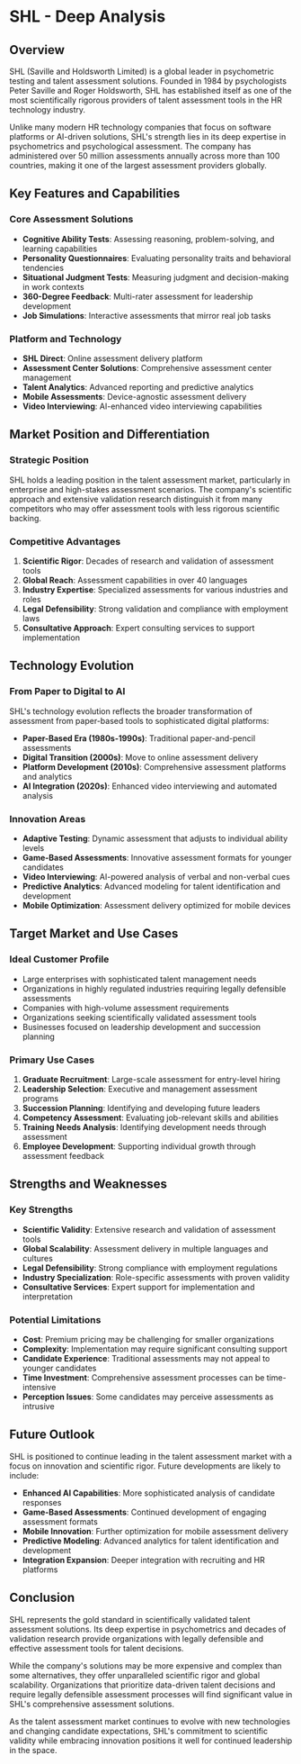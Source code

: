 # SHL - Deep Analysis

## Overview

SHL (Saville and Holdsworth Limited) is a global leader in psychometric testing and talent assessment solutions. Founded in 1984 by psychologists Peter Saville and Roger Holdsworth, SHL has established itself as one of the most scientifically rigorous providers of talent assessment tools in the HR technology industry.

Unlike many modern HR technology companies that focus on software platforms or AI-driven solutions, SHL's strength lies in its deep expertise in psychometrics and psychological assessment. The company has administered over 50 million assessments annually across more than 100 countries, making it one of the largest assessment providers globally.

## Key Features and Capabilities

### Core Assessment Solutions

- **Cognitive Ability Tests**: Assessing reasoning, problem-solving, and learning capabilities
- **Personality Questionnaires**: Evaluating personality traits and behavioral tendencies
- **Situational Judgment Tests**: Measuring judgment and decision-making in work contexts
- **360-Degree Feedback**: Multi-rater assessment for leadership development
- **Job Simulations**: Interactive assessments that mirror real job tasks

### Platform and Technology

- **SHL Direct**: Online assessment delivery platform
- **Assessment Center Solutions**: Comprehensive assessment center management
- **Talent Analytics**: Advanced reporting and predictive analytics
- **Mobile Assessments**: Device-agnostic assessment delivery
- **Video Interviewing**: AI-enhanced video interviewing capabilities

## Market Position and Differentiation

### Strategic Position

SHL holds a leading position in the talent assessment market, particularly in enterprise and high-stakes assessment scenarios. The company's scientific approach and extensive validation research distinguish it from many competitors who may offer assessment tools with less rigorous scientific backing.

### Competitive Advantages

1. **Scientific Rigor**: Decades of research and validation of assessment tools
2. **Global Reach**: Assessment capabilities in over 40 languages
3. **Industry Expertise**: Specialized assessments for various industries and roles
4. **Legal Defensibility**: Strong validation and compliance with employment laws
5. **Consultative Approach**: Expert consulting services to support implementation

## Technology Evolution

### From Paper to Digital to AI

SHL's technology evolution reflects the broader transformation of assessment from paper-based tools to sophisticated digital platforms:

- **Paper-Based Era (1980s-1990s)**: Traditional paper-and-pencil assessments
- **Digital Transition (2000s)**: Move to online assessment delivery
- **Platform Development (2010s)**: Comprehensive assessment platforms and analytics
- **AI Integration (2020s)**: Enhanced video interviewing and automated analysis

### Innovation Areas

- **Adaptive Testing**: Dynamic assessment that adjusts to individual ability levels
- **Game-Based Assessments**: Innovative assessment formats for younger candidates
- **Video Interviewing**: AI-powered analysis of verbal and non-verbal cues
- **Predictive Analytics**: Advanced modeling for talent identification and development
- **Mobile Optimization**: Assessment delivery optimized for mobile devices

## Target Market and Use Cases

### Ideal Customer Profile

- Large enterprises with sophisticated talent management needs
- Organizations in highly regulated industries requiring legally defensible assessments
- Companies with high-volume assessment requirements
- Organizations seeking scientifically validated assessment tools
- Businesses focused on leadership development and succession planning

### Primary Use Cases

1. **Graduate Recruitment**: Large-scale assessment for entry-level hiring
2. **Leadership Selection**: Executive and management assessment programs
3. **Succession Planning**: Identifying and developing future leaders
4. **Competency Assessment**: Evaluating job-relevant skills and abilities
5. **Training Needs Analysis**: Identifying development needs through assessment
6. **Employee Development**: Supporting individual growth through assessment feedback

## Strengths and Weaknesses

### Key Strengths

- **Scientific Validity**: Extensive research and validation of assessment tools
- **Global Scalability**: Assessment delivery in multiple languages and cultures
- **Legal Defensibility**: Strong compliance with employment regulations
- **Industry Specialization**: Role-specific assessments with proven validity
- **Consultative Services**: Expert support for implementation and interpretation

### Potential Limitations

- **Cost**: Premium pricing may be challenging for smaller organizations
- **Complexity**: Implementation may require significant consulting support
- **Candidate Experience**: Traditional assessments may not appeal to younger candidates
- **Time Investment**: Comprehensive assessment processes can be time-intensive
- **Perception Issues**: Some candidates may perceive assessments as intrusive

## Future Outlook

SHL is positioned to continue leading in the talent assessment market with a focus on innovation and scientific rigor. Future developments are likely to include:

- **Enhanced AI Capabilities**: More sophisticated analysis of candidate responses
- **Game-Based Assessments**: Continued development of engaging assessment formats
- **Mobile Innovation**: Further optimization for mobile assessment delivery
- **Predictive Modeling**: Advanced analytics for talent identification and development
- **Integration Expansion**: Deeper integration with recruiting and HR platforms

## Conclusion

SHL represents the gold standard in scientifically validated talent assessment solutions. Its deep expertise in psychometrics and decades of validation research provide organizations with legally defensible and effective assessment tools for talent decisions.

While the company's solutions may be more expensive and complex than some alternatives, they offer unparalleled scientific rigor and global scalability. Organizations that prioritize data-driven talent decisions and require legally defensible assessment processes will find significant value in SHL's comprehensive assessment solutions.

As the talent assessment market continues to evolve with new technologies and changing candidate expectations, SHL's commitment to scientific validity while embracing innovation positions it well for continued leadership in the space.